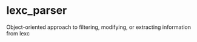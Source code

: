 # lexc_parser
Object-oriented approach to filtering, modifying, or extracting information from lexc
